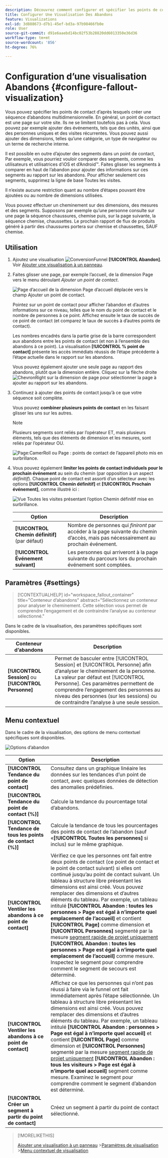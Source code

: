 ```yaml
---
description: Découvrez comment configurer et spécifier les points de contact pour créer une séquence d’abandons multidimensionnelle.
title: Configurer Une Visualisation Des Abandons
feature: Visualizations
exl-id: 3d888673-d7b1-45ef-bd3a-97b98466fb0e
role: User
source-git-commit: d91e6aaebd14bc02f53b28820dd6013350e36d36
workflow-type: tm+mt
source-wordcount: '856'
ht-degree: 76%

---
```


# Configuration d’une visualisation Abandons {#configure-fallout-visualization}


Vous pouvez spécifier les points de contact d’après lesquels créer une séquence d’abandons multidimensionnelle. En général, un point de contact est une page sur votre site. Ils ne se limitent toutefois pas à cela. Vous pouvez par exemple ajouter des événements, tels que des unités, ainsi que des personnes uniques et des visites récurrentes. Vous pouvez aussi ajouter des dimensions, telles qu’une catégorie, un type de navigateur ou un terme de recherche interne.

Il est possible en outre d’ajouter des segments dans un point de contact, Par exemple, vous pourriez vouloir comparer des segments, comme les utilisateurs et utilisatrices d’iOS et d’Android™. Faites glisser les segments à comparer en haut de l’abandon pour ajouter des informations sur ces segments au rapport sur les abandons. Pour afficher seulement ces segments, supprimez la ligne de base Toutes les visites.

Il n’existe aucune restriction quant au nombre d’étapes pouvant être ajoutées ou au nombre de dimensions utilisées.

Vous pouvez effectuer un cheminement sur des dimensions, des mesures et des segments. Supposons par exemple qu’une personne consulte sur une page la séquence chaussures, chemise puis, sur la page suivante, la séquence chemise, chaussettes. Le prochain rapport de flux de produits généré à partir des chaussures portera sur chemise et chaussettes, SAUF chemise.

## Utilisation

1. Ajoutez une visualisation ![ConversionFunnel](/help/assets/icons/ConversionFunnel.svg) **[!UICONTROL Abandon]**. Voir [Ajouter une visualisation à un panneau](../freeform-analysis-visualizations.md#add-visualizations-to-a-panel).
1. Faites glisser une page, par exemple l’accueil, de la dimension Page vers le menu déroulant *Ajouter un point de contact*.

   ![Page d’accueil de la dimension Page d’accueil déplacée vers le champ Ajouter un point de contact.](assets/fallout-drag.png)

   Pointez sur un point de contact pour afficher l’abandon et d’autres informations sur ce niveau, telles que le nom du point de contact et le nombre de personnes à ce point. Affichez ensuite le taux de succès de ce point de contact (et comparez le taux de succès à d’autres points de contact).

   Les nombres encadrés dans la partie grise de la barre correspondent aux abandons entre les points de contact (et non à l’ensemble des abandons à ce point). La visualisation **[!UICONTROL % point de contact]** présente les accès immédiats réussis de l’étape précédente à l’étape actuelle dans le rapport sur les abandons.

   Vous pouvez également ajouter une seule page au rapport des abandons, plutôt que la dimension entière. Cliquez sur la flèche droite ![ChevronRight](/help/assets/icons/ChevronRight.svg) sur la dimension de page pour sélectionner la page à ajouter au rapport sur les abandons.

1. Continuez à ajouter des points de contact jusqu’à ce que votre séquence soit complète.

   Vous pouvez **combiner plusieurs points de contact** en les faisant glisser les uns sur les autres.

   >[!NOTE]
   >
   >Plusieurs segments sont reliés par l’opérateur ET, mais plusieurs éléments, tels que des éléments de dimension et les mesures, sont reliés par l’opérateur OU.

   ![Page:CamerRoll ou Page : points de contact de l’appareil photo mis en surbrillance.](assets/fallout-or.png)

1. Vous pouvez également **limiter les points de contact individuels pour le prochain événement** au sein du chemin (par opposition à un aspect *définitif*). Chaque point de contact est assorti d’un sélecteur avec les options **[!UICONTROL Chemin définitif]** et **[!UICONTROL Prochain événement]**, comme illustré ici :

   ![Vue Toutes les visites présentant l’option Chemin définitif mise en surbrillance. ](assets/fallout-nexthit.png)

   | Option | Description |
   |---|---|
   | **[!UICONTROL Chemin définitif]** (par défaut) | Nombre de personnes qui *finiront* par accéder à la page suivante du chemin d’accès, mais pas nécessairement au prochain événement. |
   | **[!UICONTROL Événement suivant]** | Les personnes qui arriveront à la page suivante du parcours lors du prochain événement sont comptées. |


## Paramètres {#settings}

>[!CONTEXTUALHELP]
>id="workspace_fallout_container"
>title="Conteneur d’abandons"
>abstract="Sélectionnez un conteneur pour analyser le cheminement. Cette sélection vous permet de comprendre l’engagement et de contraindre l’analyse au conteneur sélectionné."

Dans le cadre de la visualisation, des paramètres spécifiques sont disponibles.

| Conteneur d’abandons | Description |
|--- |--- |
| **[!UICONTROL Session]** ou **[!UICONTROL Personne]** | Permet de basculer entre [!UICONTROL Session] et [!UICONTROL Personne] afin d’analyser le cheminement de la personne. La valeur par défaut est [!UICONTROL Personne]. Ces paramètres permettent de comprendre l’engagement des personnes au niveau des personnes (sur les sessions) ou de contraindre l’analyse à une seule session. |


## Menu contextuel

Dans le cadre de la visualisation, des options de menu contextuel spécifiques sont disponibles.

![Options d’abandon](assets/fallout-options.png)

| Option | Description |
|--- |--- |
| **[!UICONTROL Tendance du point de contact]** | Consultez dans un graphique linéaire les données sur les tendances d’un point de contact, avec quelques données de détection des anomalies prédéfinies. |
| **[!UICONTROL Tendance du point de contact (%)]** | Calcule la tendance du pourcentage total d’abandons. |
| **[!UICONTROL Tendance de tous les points de contact (%)]** | Calcule la tendance de tous les pourcentages des points de contact de l’abandon (sauf «**[!UICONTROL Toutes les personnes]** si inclus) sur le même graphique. |
| **[!UICONTROL Ventiler les abandons à ce point de contact]** | Vérifiez ce que les personnes ont fait entre deux points de contact (ce point de contact et le point de contact suivant) si elles ont continué jusqu’au point de contact suivant. Un tableau à structure libre présentant les dimensions est ainsi créé. Vous pouvez remplacer des dimensions et d’autres éléments du tableau. Par exemple, un tableau intitulé **[!UICONTROL Abandon : toutes les personnes > Page est égal à n’importe quel emplacement de l’accueil]** et contient **[!UICONTROL Page]** comme dimension et **[!UICONTROL Personnes]** segmenté par la mesure [segment rapide de projet uniquement](/help/components/segments/seg-quick.md) **[!UICONTROL Abandon : toutes les personnes > Page est égal à n’importe quel emplacement de l’accueil]** comme mesure. Inspectez le segment pour comprendre comment le segment de secours est déterminé. |
| **[!UICONTROL Ventiler les abandons à ce point de contact]** | Affichez ce que les personnes qui n’ont pas réussi à faire via le funnel ont fait immédiatement après l’étape sélectionnée. Un tableau à structure libre présentant les dimensions est ainsi créé. Vous pouvez remplacer des dimensions et d’autres éléments du tableau. Par exemple, un tableau intitulé **[!UICONTROL Abandon : personnes > Page est égal à n’importe quel accueil]** et contient **[!UICONTROL Page]** comme dimension et **[!UICONTROL Personnes]** segmenté par la mesure [segment rapide de projet uniquement](/help/components/segments/seg-quick.md) **[!UICONTROL Abandon : tous les visiteurs > Page est égal à n’importe quel accueil]** segment comme mesure. Examinez le segment pour comprendre comment le segment d’abandon est déterminé. |
| **[!UICONTROL Créer un segment à partir du point de contact]** | Créez un segment à partir du point de contact sélectionné. |

>[!MORELIKETHIS]
>
>[Ajouter une visualisation à un panneau](/help/analysis-workspace/visualizations/freeform-analysis-visualizations.md#add-visualizations-to-a-panel)
>&#x200B;>[Paramètres de visualisation](/help/analysis-workspace/visualizations/freeform-analysis-visualizations.md#settings)
>&#x200B;>[Menu contextuel de visualisation](/help/analysis-workspace/visualizations/freeform-analysis-visualizations.md#context-menu)
>

